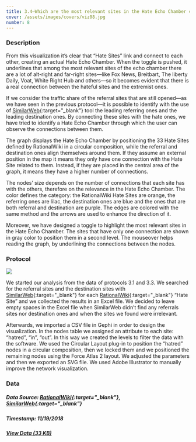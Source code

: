 ```yaml
---
title: 3.4—Which are the most relevant sites in the Hate Echo Chamber created by the RationalWiki "Hate Sites"?
cover: /assets/images/covers/viz08.jpg
number: 8
---
```


### Description

From this visualization it’s clear that “Hate Sites” link and connect to each other, creating an actual Hate Echo Chamber. When the toggle is pushed, it underlines that among the most relevant sites of the echo chamber there are a lot of alt-right and far-right sites—like Fox News, Breitbart, The liberty Daily, Voat, White Right Hub and others—so it becomes evident that there is a real connection between the hateful sites and the extremist ones.

If we consider the traffic share of the referral sites that are still opened—as we have seen in the previous protocol—it is possible to identify with the use of [SimilarWeb](https://www.similarweb.com/){:target="_blank"} tool the leading referring ones and the leading destination ones. By connecting these sites with the hate ones, we have tried to identify a Hate Echo Chamber through which the user can observe the connections between them.

The graph displays the Hate Echo Chamber by positioning the 33 Hate Sites defined by RationalWiki in a circular composition, while the referral and destination ones align themselves around them. If they assume an external position in the map it means they only have one connection with the Hate Site related to them. Instead, if they are placed in the central area of the graph, it means they have a higher number of connections. 

The nodes’ size depends on the number of connections that each site has with the others, therefore on the relevance in the Hate Echo Chamber.
The color defines the category: the RationalWiki Hate Sites are orange, the referring ones are lilac, the destination ones are blue and the ones that are both referral and destination are purple. The edges are colored with the same method and the arrows are used to enhance the direction of it.

Moreover, we have designed a toggle to highlight the most relevant sites in the Hate Echo Chamber. The sites that have only one connection are shown in gray color to position them in a second level. The mouseover helps reading the graph, by underlining the connections between the nodes.


### Protocol
<img src="{{ '/assets/images/protocols/protocol-08.png' | relative_path }}">

We started our analysis from the data of protocols 3.1 and 3.3.
We searched for the referral sites and the destination sites with [SimilarWeb](https://www.similarweb.com/){:target="_blank"} for each [RationalWiki](https://rationalwiki.org/wiki/Category:Internet_hate_sites){:target="_blank"} “Hate Site” and we collected the results in an Excel file.
We decided to leave empty spaces in the Excel file when SimilarWeb didn’t find any referrals sites nor destination ones and when the sites we found were irrelevant.

Afterwards, we imported a CSV file in Gephi in order to design the visualization. In the nodes table we assigned an attribute to each site: “hatred”, “in”, “out”. In this way we created the levels to filter the data with the software.
We used the Circular Layout plug-in to position the “hatred” nodes in a circular composition, then we locked them and we positioned the remaining nodes using the Force Atlas 2 layout. We adjusted the parameters and then we exported an SVG file. We used Adobe Illustrator to manually improve the network visualization.


### Data
##### Data Source: [RationalWiki](https://rationalwiki.org/wiki/Category:Internet_hate_sites){:target="_blank"}, [SimilarWeb](https://www.similarweb.com/){:target="_blank"}
##### Timestamp: 11/19/2018
##### [View Data (33 KB)](/assets/datasets/3.4.xlsx)